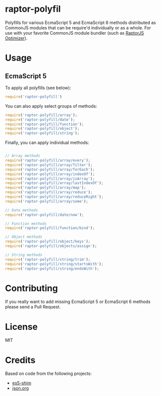 raptor-polyfil
===========
Polyfills for various EcmaScript 5 and EcmaScript 6 methods distributed as CommonJS modules that can be require'd individually or as a whole. For use with your favorite CommonJS module bundler (such as [RaptorJS Optimizer](https://github.com/raptorjs/optimizer)).

# Usage

## EcmaScript 5

To apply all polyfills (see below):

```javascript
require('raptor-polyfill')
```

You can also apply select groups of methods:

```javascript
require('raptor-polyfill/array');
require('raptor-polyfill/date');
require('raptor-polyfill/function');
require('raptor-polyfill/object');
require('raptor-polyfill/string');
```

Finally, you can apply individual methods:

```javascript

// Array methods
require('raptor-polyfill/array/every');
require('raptor-polyfill/array/filter');
require('raptor-polyfill/array/forEach');
require('raptor-polyfill/array/indexOf');
require('raptor-polyfill/array/isArray');
require('raptor-polyfill/array/lastIndexOf');
require('raptor-polyfill/array/map');
require('raptor-polyfill/array/reduce');
require('raptor-polyfill/array/reduceRight');
require('raptor-polyfill/array/some');

// Date methods
require('raptor-polyfill/date/now');

// Function methods
require('raptor-polyfill/function/bind');

// Object methods
require('raptor-polyfill/object/keys');
require('raptor-polyfill/objects/assign');

// String methods
require('raptor-polyfill/string/trim');
require('raptor-polyfill/string/startsWith');
require('raptor-polyfill/string/endsWith');
```
# Contributing

If you really want to add missing EcmaScript 5 or EcmaScript 6 methods please send a Pull Request.

# License

MIT

# Credits

Based on code from the following projects:

* [es5-shim](https://github.com/es-shims/es5-shim)
* [json.org](http://www.json.org/)
